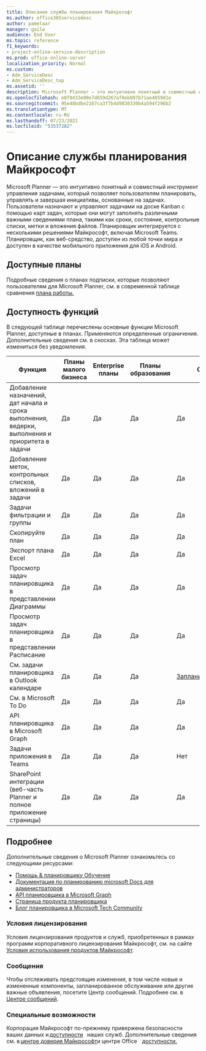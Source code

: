 ```yaml
---
title: Описание службы планирования Майкрософт
ms.author: office365servicedesc
author: pamelaar
manager: gailw
audience: End User
ms.topic: reference
f1_keywords:
- project-online-service-description
ms.prod: office-online-server
localization_priority: Normal
ms.custom:
- Adm_ServiceDesc
- Adm_ServiceDesc_top
ms.assetid: ''
description: Microsoft Planner — это интуитивно понятный и совместный инструмент управления задачами, который позволяет пользователям планировать, управлять и завершая инициативы, основанные на задачах.
ms.openlocfilehash: e8f8433e00e7d659d267af8eb897b71ae4659d1e
ms.sourcegitcommit: 95e48bdbe2167ca3f7b4d9830330b4a594f296b2
ms.translationtype: MT
ms.contentlocale: ru-RU
ms.lasthandoff: 07/23/2021
ms.locfileid: "53537282"
---
```

# <a name="microsoft-planner-service-description"></a>Описание службы планирования Майкрософт

Microsoft Planner — это интуитивно понятный и совместный инструмент управления задачами, который позволяет пользователям планировать, управлять и завершая инициативы, основанные на задачах. Пользователи назначают и управляют задачами на доске Kanban с помощью карт задач, которые они могут заполнять различными важными сведениями плана, такими как сроки, состояние, контрольные списки, метки и вложения файлов. Планировщик интегрируется с несколькими решениями Майкрософт, включая Microsoft Teams. Планировщик, как веб-средство, доступен из любой точки мира и доступен в качестве мобильного приложения для iOS и Android.

## <a name="available-plans"></a>Доступные планы

Подробные сведения о планах подписки, которые позволяют пользователям для Microsoft Planner, см. в современной таблице сравнения [плана работы.](https://go.microsoft.com/fwlink/?linkid=2139145)

## <a name="feature-availability"></a>Доступность функций

В следующей таблице перечислены основные функции Microsoft Planner, доступные в планах. Применяются определенные ограничения. Дополнительные сведения см. в сносках. Эта таблица может измениться без уведомления.

| Функция  | Планы малого бизнеса  | Enterprise планы  | Планы образования  | GCC  | GCC High  | DOD  |
|----------|-----------------------|-------------------|------------------|------|-----------|------|
| Добавление назначений, дат начала и срока выполнения, ведерки, выполнения и приоритета в задачи  | Да  | Да  | Да  | Да  | Да  | Да  |
| Добавление меток, контрольных списков, вложений в задачи  | Да  | Да  | Да  | Да  | Да  | Да  |
| Задачи фильтрации и группы  | Да  | Да  | Да  | Да  | Да  | Да  |
| Скопируйте план  | Да  | Да  | Да  | Да  | Да  | Да  |
| Экспорт плана Excel  | Да  | Да  | Да  | Да  | Да  | Да  |
| Просмотр задач планировщика в представлении Диаграммы  | Да  | Да  | Да  | Да  | Да  | Да  |
| Просмотр задач планировщика в представлении Расписание  | Да  | Да  | Да  | Да  | Да  | Да  |
| См. задачи планировщика в Outlook календаре  | Да  | Да  | Да  | [Запланированные](https://www.microsoft.com/microsoft-365/roadmap)  | [Запланированные](https://www.microsoft.com/microsoft-365/roadmap)  | [Запланированные](https://www.microsoft.com/microsoft-365/roadmap)  |
| См. в Microsoft To Do  | Да  | Да  | Да  | Да  | Нет  | Нет  |
| API планировщика в Microsoft Graph  | Да  | Да  | Да  | Да  | Да  | Да  |
| Задачи приложения в Teams  | Да  | Да  | Да  | Нет  | Нет  | Нет  |
| SharePoint интеграции (веб-часть Planner и полное приложение страницы)  | Да  | Да  | Да  | Да  | Нет  | Нет  |

## <a name="learn-more"></a>Подробнее

Дополнительные сведения о Microsoft Planner ознакомьтесь со следующими ресурсами:

- [Помощь &amp; планировщику Обучение](https://support.microsoft.com/planner)
- [Документация по планированию microsoft Docs для администраторов](/office365/planner/planner-for-admins)
- [API планировщика в Microsoft Graph](/graph/planner-concept-overview)
- [Страница продукта планировщика](https://www.microsoft.com/microsoft-365/business/task-management-software)
- [Блог планировщика в Microsoft Tech Community](https://techcommunity.microsoft.com/t5/planner-blog/bg-p/PlannerBlog)

### <a name="licensing-terms"></a>Условия лицензирования

Условия лицензирования продуктов и служб, приобретенных в рамках программ корпоративного лицензирования Майкрософт, см. на сайте [Условия использования продуктов Майкрософт](https://www.microsoft.com/licensing/terms/).

### <a name="messaging"></a>Сообщения

Чтобы отслеживать предстоящие изменения, в том числе новые и измененные компоненты, запланированное обслуживание или другие важные объявления, посетите Центр сообщений. Подробнее см. в [Центре сообщений](/microsoft-365/admin/manage/message-center).

### <a name="accessibility"></a>Специальные возможности

Корпорация Майкрософт по-прежнему привержена безопасности ваших данных и [доступности](https://www.microsoft.com/trust-center/compliance/accessibility)   наших служб. Дополнительные сведения см. в [центре доверия Майкрософт](https://www.microsoft.com/trust-center)и центре Office    [доступности.](https://support.microsoft.com/office/office-accessibility-center-resources-for-people-with-disabilities-ecab0fcf-d143-4fe8-a2ff-6cd596bddc6d)
